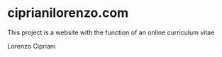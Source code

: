 # ciprianilorenzo.com
This project is a website with the function of an online curriculum vitae

Lorenzo Cipriani
